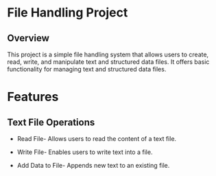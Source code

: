 # File Handling Project
## Overview
This project is a simple file handling system that allows users to create, read, write, and manipulate text and structured data files. It offers basic functionality for managing text and structured data files.

# Features
## Text File Operations
* Read File- Allows users to read the content of a text file.

* Write File- Enables users to write text into a file.

* Add Data to File- Appends new text to an existing file.
